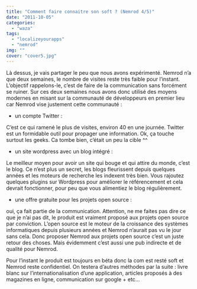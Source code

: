 ```yaml
---
title: "Comment faire connaitre son soft ? (Nemrod 4/5)"
date: "2011-10-05"
categories: 
  - "waza"
tags: 
  - "localizeyourapps"
  - "nemrod"
img: ""
cover: "cover5.jpg"
---
```


Là dessus, je vais partager le peu que nous avons expérimenté. Nemrod n’a que deux semaines, le nombre de visites reste très faible pour l’instant. L’objectif rappelons-le, c’est de faire de la communication sans forcément se ruiner. Sur ces deux semaines nous avons donc utilisé des moyens modernes en misant sur la communauté de développeurs en premier lieu car Nemrod vise justement cette communauté :

- un compte Twitter :

C’est ce qui ramené le plus de visites, environ 40 en une journée. Twitter est un formidable outil pour propager une information. Ok, ça touche surtout les geeks. Ca tombe bien, c’était un peu la cible ^^

- un site wordpress avec un blog intégré :

Le meilleur moyen pour avoir un site qui bouge et qui attire du monde, c’est le blog. Ce n’est plus un secret, les blogs fleurissent depuis quelques années et les moteurs de recherche les indexent très bien. Vous rajoutez quelques plugins sur Wordpress pour améliorer le référencement et cela devrait fonctionner, pour peu que vous alimentiez le blog régulièrement.

- une offre gratuite pour les projets open source :

oui, ça fait partie de la communication. Attention, ne me faites pas dire ce que je n’ai pas dit, le produit est vraiment proposé aux projets open source par conviction. L’open source est le moteur de la croissance des systèmes informatiques depuis plusieurs années et Nemrod n’aurait pas vu le jour sans cela. Donc proposer Nemrod aux projets open source c’est un juste retour des choses. Mais évidemment c’est aussi une pub indirecte et de qualité pour Nemrod.

Pour l’instant le produit est toujours en béta donc la com est resté soft et Nemrod reste confidentiel. On testera d’autres méthodes par la suite : livre blanc sur l’internationalisation d’une application, articles proposés à des magazines en ligne, communication sur google + etc...
